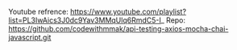 Youtube refrence: https://www.youtube.com/playlist?list=PL3IwAics3J0dc9Yav3MMqUlq6RmdC5-I_
Repo: https://github.com/codewithmmak/api-testing-axios-mocha-chai-javascript.git
